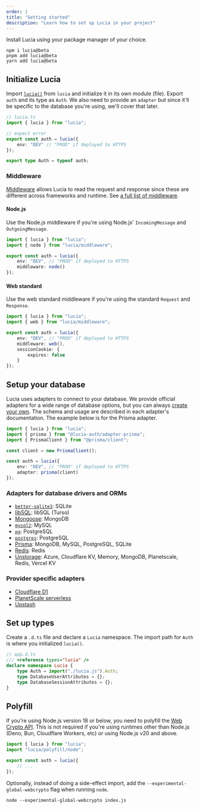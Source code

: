 ```yaml
---
order: 1
title: "Getting started"
description: "Learn how to set up Lucia in your project"
---
```


Install Lucia using your package manager of your choice.

```
npm i lucia@beta
pnpm add lucia@beta
yarn add lucia@beta
```

## Initialize Lucia

Import [`lucia()`](/reference/lucia/main#lucia) from `lucia` and initialize it in its own module (file). Export `auth` and its type as `Auth`. We also need to provide an `adapter` but since it'll be specific to the database you're using, we'll cover that later.

```ts
// lucia.ts
import { lucia } from "lucia";

// expect error
export const auth = lucia({
	env: "DEV" // "PROD" if deployed to HTTPS
});

export type Auth = typeof auth;
```

### Middleware

[Middleware](/basics/handle-requests) allows Lucia to read the request and response since these are different across frameworks and runtime. See [a full list of middleware](/basics/handle-requests#list-of-middleware-and-examples).

#### Node.js

Use the Node.js middleware if you're using Node.js' `IncomingMessage` and `OutgoingMessage`.

```ts
import { lucia } from "lucia";
import { node } from "lucia/middleware";

export const auth = lucia({
	env: "DEV", // "PROD" if deployed to HTTPS
	middleware: node()
});
```

#### Web standard

Use the web standard middleware if you're using the standard `Request` and `Response`.

```ts
import { lucia } from "lucia";
import { web } from "lucia/middleware";

export const auth = lucia({
	env: "DEV", // "PROD" if deployed to HTTPS
	middleware: web(),
	sessionCookie: {
		expires: false
	}
});
```

## Setup your database

Lucia uses adapters to connect to your database. We provide official adapters for a wide range of database options, but you can always [create your own](/extending-lucia/database-adapters-api). The schema and usage are described in each adapter's documentation. The example below is for the Prisma adapter.

```ts
import { lucia } from "lucia";
import { prisma } from "@lucia-auth/adapter-prisma";
import { PrismaClient } from "@prisma/client";

const client = new PrismaClient();

const auth = lucia({
	env: "DEV", // "PROD" if deployed to HTTPS
	adapter: prisma(client)
});
```

### Adapters for database drivers and ORMs

- [`better-sqlite3`](/database-adapters/better-sqlite3): SQLite
- [libSQL](/database-adapters/libSQL): libSQL (Turso)
- [Mongoose](/database-adapters/mongoose): MongoDB
- [`mysql2`](/database-adapters/mysql2): MySQL
- [`pg`](/database-adapters/pg): PostgreSQL
- [`postgres`](/database-adapters/postgres): PostgreSQL
- [Prisma](/database-adapters/prisma): MongoDB, MySQL, PostgreSQL, SQLite
- [Redis](/database-adapters/redis): Redis
- [Unstorage](/database-adapters/unstorage): Azure, Cloudflare KV, Memory, MongoDB, Planetscale, Redis, Vercel KV

### Provider specific adapters

- [Cloudflare D1](/database-adapters/cloudflare-d1)
- [PlanetScale serverless](/database-adapters/planetscale-serverless)
- [Upstash](/database-adapters/upstash)

## Set up types

Create a `.d.ts` file and declare a `Lucia` namespace. The import path for `Auth` is where you initialized `lucia()`.

```ts
// app.d.ts
/// <reference types="lucia" />
declare namespace Lucia {
	type Auth = import("./lucia.js").Auth;
	type DatabaseUserAttributes = {};
	type DatabaseSessionAttributes = {};
}
```

## Polyfill

If you're using Node.js version 18 or below, you need to polyfill the [Web Crypto API](https://developer.mozilla.org/en-US/docs/Web/API/Web_Crypto_API). This is not required if you're using runtimes other than Node.js (Deno, Bun, Cloudflare Workers, etc) or using Node.js v20 and above.

```ts
import { lucia } from "lucia";
import "lucia/polyfill/node";

export const auth = lucia({
	// ...
});
```

Optionally, instead of doing a side-effect import, add the `--experimental-global-webcrypto` flag when running `node`.

```
node --experimental-global-webcrypto index.js
```
